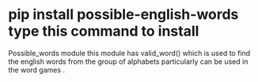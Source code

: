 # pip install possible-english-words type this command to install
Possible_words module
this module has valid_word() which is used to find the english words from the group of alphabets particularly can be used in the word games .
